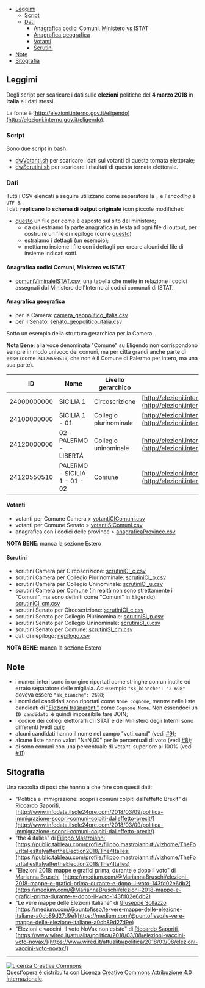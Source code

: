 <!-- TOC -->

- [Leggimi](#leggimi)
    - [Script](#script)
    - [Dati](#dati)
        - [Anagrafica codici Comuni, Ministero vs ISTAT](#anagrafica-codici-comuni-ministero-vs-istat)
        - [Anagrafica geografica](#anagrafica-geografica)
        - [Votanti](#votanti)
        - [Scrutini](#scrutini)
- [Note](#note)
- [Sitografia](#sitografia)

<!-- /TOC -->

## Leggimi

Degli script per scaricare i dati sulle **elezioni** politiche del **4 marzo 2018** in **Italia** e i dati stessi.

La fonte è [http://elezioni.interno.gov.it/eligendo](http://elezioni.interno.gov.it/eligendo).

### Script

Sono due script in bash:

- [dwVotanti.sh](./dwVotanti.sh) per scaricare i dati sui votanti di questa tornata elettorale;
- [dwScrutini.sh](./dwScrutini.sh) per scaricare i risultati di questa tornata elettorale.

### Dati

Tutti i CSV elencati a seguire utilizzano come separatore la `,` e l'*encoding* è `UTF-8`. 
<br>I dati **replicano** lo **schema di output originale** (con piccole modifiche):

- [questo](https://github.com/ondata/elezionipolitiche2018/blob/master/rawData/scrutiniCI_c01000000000.json) un file per come è esposto sul sito del ministero;
  - da qui estriamo la parte anagrafica in testa ad ogni file di output, per costruire un file di riepilogo (come [questo](https://github.com/ondata/elezionipolitiche2018/blob/master/dati/riepilogo.json))
  - estraiamo i dettagli (un [esempio](https://github.com/ondata/elezionipolitiche2018/blob/master/scrutini/scrutiniCI_c01000000000.json));
  - mettiamo insieme i file con i dettagli per creare  alcuni dei file di insieme indicati sotti.

#### Anagrafica codici Comuni, Ministero vs ISTAT

  - [comuniViminaleISTAT.csv](./risorse/comuniViminaleISTAT.csv), una tabella che mette in relazione i codici assegnati dal Ministero dell'Interno ai codici comunali di ISTAT.
#### Anagrafica geografica

- per la Camera: [camera_geopolitico_italia.csv](./dati/camera_geopolitico_italia.csv)
- per il Senato: [senato_geopolitico_italia.csv](./dati/senato_geopolitico_italia.csv)

Sotto un esempio della struttura gerarchica per la Camera.

**Nota Bene**: alla voce denominata "Comune" su Eligendo non corrispondono sempre in modo univoco dei comuni, ma per città grandi anche parte di esse (come `24120550510`, che non è il Comune di Palermo per intero, ma una sua parte).

| ID          | Nome                          | Livello gerarchico     | URI                                                                                                                                                            | 
|-------------|-------------------------------|------------------------|----------------------------------------------------------------------------------------------------------------------------------------------------------------| 
| 24000000000 | SICILIA 1 | Circoscrizione | [http://elezioni.interno.gov.it/camera/scrutini/20180304/scrutiniCI24000000000](http://elezioni.interno.gov.it/camera/scrutini/20180304/scrutiniCI24000000000) | 
| 24100000000 | SICILIA 1 - 01 | Collegio plurinominale | [http://elezioni.interno.gov.it/camera/scrutini/20180304/scrutiniCI24100000000](http://elezioni.interno.gov.it/camera/scrutini/20180304/scrutiniCI24100000000) | 
| 24120000000 | 02 - PALERMO - LIBERTÀ | Collegio uninominale | [http://elezioni.interno.gov.it/camera/scrutini/20180304/scrutiniCI24120000000](http://elezioni.interno.gov.it/camera/scrutini/20180304/scrutiniCI24120000000) | 
| 24120550510 | PALERMO - SICILIA 1 - 01 - 02 | Comune | [http://elezioni.interno.gov.it/camera/scrutini/20180304/scrutiniCI24120550510](http://elezioni.interno.gov.it/camera/scrutini/20180304/scrutiniCI24120550510) | 



#### Votanti

- votanti per Comune Camera > [votantiCIComuni.csv](./dati/votantiCIComuni.csv)
- votanti per Comune Senato > [votantiSIComuni.csv](./dati/votantiSIComuni.csv)
- anagrafica con i codici delle province > [anagraficaProvince.csv](./dati/anagraficaProvince.csv)

**NOTA BENE**: manca la sezione Estero

#### Scrutini

- scrutini Camera per Circoscrizione: [scrutiniCI_c.csv](./dati/scrutiniCI_c.csv)
- scrutini Camera per Collegio Plurinominale: [scrutiniCI_p.csv](./dati/scrutiniCI_p.csv)
- scrutini Camera per Collegio Uninominale: [scrutiniCI_u.csv](./dati/scrutiniCI_u.csv)
- scrutini Camera per Comune (in realtà non sono strettamente i "Comuni", ma sono definiti come "Comuni" in Eligendo): [scrutiniCI_cm.csv](./dati/scrutiniCI_cm.csv)
- scrutini Senato per Circoscrizione: [scrutiniCI_c.csv](./dati/scrutiniSI_c.csv)
- scrutini Senato per Collegio Plurinominale: [scrutiniSI_p.csv](./dati/scrutiniSI_p.csv)
- scrutini Senato per Collegio Uninominale: [scrutiniSI_u.csv](./dati/scrutiniSI_u.csv)
- scrutini Senato per Comune: [scrutiniSI_cm.csv](./dati/scrutiniSI_cm.csv)
- dati di riepilogo: [riepilogo.csv](./dati/riepilogo.csv)


**NOTA BENE**: manca la sezione Estero

## Note

- i numeri interi sono in origine riportati come stringhe con un inutile ed errato separatore delle migliaia. Ad esempio `"sk_bianche": "2.698"` doveva essere `"sk_bianche": 2698`;
- i nomi dei candidati sono riportati come `Nome Cognome`, mentre nelle liste candidati di ["Elezioni trasparenti"](http://dait.interno.gov.it/elezioni/trasparenza) come `Cognome Nome`. Non essendoci un `ID candidato `è quindi impossibile fare JOIN;
- i codice dei collegi elettorarli di ISTAT e del Ministero degli Interni sono differenti (vedi [qui](https://forum.italia.it/t/sui-dati-dei-collegi-elettorali/2625));
- alcuni candidati hanno il nome nel campo "voti_cand" (vedi [#9](https://github.com/ondata/elezionipolitiche2018/issues/9));
- alcune liste hanno valori "NaN,00" per le percentuali di voto (vedi [#8](https://github.com/ondata/elezionipolitiche2018/issues/8));
- ci sono comuni con una percentuale di votanti superiore al 100% (vedi [#11](https://github.com/ondata/elezionipolitiche2018/issues/11))

## Sitografia

Una raccolta di post che hanno a che fare con questi dati:

- "Politica e immigrazione: scopri i comuni colpiti dall’effetto Brexit" di [Riccardo Saporiti](https://twitter.com/sapomnia), [http://www.infodata.ilsole24ore.com/2018/03/09/politica-immigrazione-scopri-comuni-colpiti-dalleffetto-brexit/](http://www.infodata.ilsole24ore.com/2018/03/09/politica-immigrazione-scopri-comuni-colpiti-dalleffetto-brexit/)
- "the 4 italies" di [Filippo Mastroianni](https://twitter.com/FilMastroianni),  [https://public.tableau.com/profile/filippo.mastroianni#!/vizhome/TheFourItaliesItalyaftertheElection2018/The4Italies](https://public.tableau.com/profile/filippo.mastroianni#!/vizhome/TheFourItaliesItalyaftertheElection2018/The4Italies)
- "Elezioni 2018: mappe e grafici prima, durante e dopo il voto" di [Marianna Bruschi](https://twitter.com/MariannaBruschi), [https://medium.com/@MariannaBruschi/elezioni-2018-mappe-e-grafici-prima-durante-e-dopo-il-voto-143fd02e6db2](https://medium.com/@MariannaBruschi/elezioni-2018-mappe-e-grafici-prima-durante-e-dopo-il-voto-143fd02e6db2)
- "Le vere mappe delle Elezioni Italiane" di [Giuseppe Sollazzo](https://twitter.com/puntofisso) [https://medium.com/@puntofisso/le-vere-mappe-delle-elezione-italiane-a0cb89d27d9e](https://medium.com/@puntofisso/le-vere-mappe-delle-elezione-italiane-a0cb89d27d9e)
- "Elezioni e vaccini, il voto NoVax non esiste" di  [Riccardo Saporiti](https://twitter.com/sapomnia), [https://www.wired.it/attualita/politica/2018/03/08/elezioni-vaccini-voto-novax/](https://www.wired.it/attualita/politica/2018/03/08/elezioni-vaccini-voto-novax/)

---

<a rel="license" href="http://creativecommons.org/licenses/by/4.0/"><img alt="Licenza Creative Commons" style="border-width:0" src="https://i.creativecommons.org/l/by/4.0/88x31.png" /></a><br />Quest'opera è distribuita con Licenza <a rel="license" href="http://creativecommons.org/licenses/by/4.0/">Creative Commons Attribuzione 4.0 Internazionale</a>.
